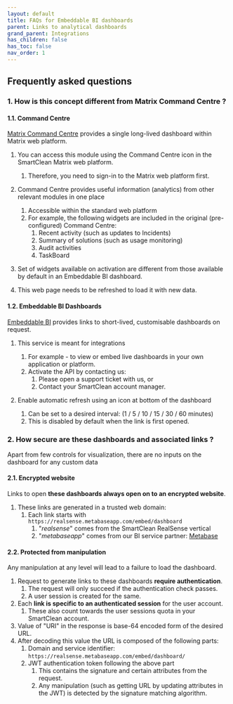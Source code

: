 ```yaml
---
layout: default
title: FAQs for Embeddable BI dashboards
parent: Links to analytical dashboards
grand_parent: Integrations
has_children: false
has_toc: false
nav_order: 1
---
```


## Frequently asked questions

### 1. How is this concept different from Matrix Command Centre ?

#### 1.1. Command Centre
[Matrix Command Centre](/integrations_cc.html) provides a single long-lived dashboard within Matrix web platform.

1. You can access this module using the Command Centre icon in the SmartClean Matrix web platform.
   1. Therefore, you need to sign-in to the Matrix web platform first.
   
2. Command Centre provides useful information (analytics) from other relevant modules in one place
   1. Accessible within the standard web platform
   2. For example, the following widgets are included in the original (pre-configured) Command Centre: 
      1. Recent activity (such as updates to Incidents)
      2. Summary of solutions (such as usage monitoring)
      3. Audit activities
      4. TaskBoard
   
3. Set of widgets available on activation are different from those available by default in an Embeddable BI dashboard.

4. This web page needs to be refreshed to load it with new data.

#### 1.2. Embeddable BI Dashboards

[Embeddable BI](/integrations_ui.html) provides links to short-lived, customisable dashboards on request.

1. This service is meant for integrations
   1. For example - to view or embed live dashboards in your own application or platform.
   2. Activate the API by contacting us:
      1. Please open a support ticket with us, or 
      2. Contact your SmartClean account manager.

2. Enable automatic refresh using an icon at bottom of the dashboard
   1. Can be set to a desired interval: (1 / 5 / 10 / 15 / 30 / 60 minutes) 
   2. This is disabled by default when the link is first opened.

   
### 2. How secure are these dashboards and associated links ?
Apart from few controls for visualization, there are no inputs on the dashboard for any custom data

#### 2.1. Encrypted website
Links to open **these dashboards always open on to an encrypted website**.

1. These links are generated in a trusted web domain:
   1. Each link starts with `https://realsense.metabaseapp.com/embed/dashboard`
      1. "_realsense_" comes from the SmartClean RealSense vertical
      2. "_metabaseapp_" comes from our BI service partner: [Metabase](https://www.metabase.com)

#### 2.2. Protected from manipulation
Any manipulation at any level will lead to a failure to load the dashboard.

1. Request to generate links to these dashboards **require authentication**.
   1. The request will only succeed if the authentication check passes.
   2. A user session is created for the same.
2. Each **link is specific to an authenticated session** for the user account. 
   1. These also count towards the user sessions quota in your SmartClean account.
3. Value of "URI" in the response is base-64 encoded form of the desired URL. 
4. After decoding this value the URL is composed of the following parts:
   1. Domain and service identifier: `https://realsense.metabaseapp.com/embed/dashboard/`
   2. JWT authentication token following the above part
      1. This contains the signature and certain attributes from the request.
      2. Any manipulation (such as getting URL by updating attributes in the JWT) is detected by the signature matching algorithm.

